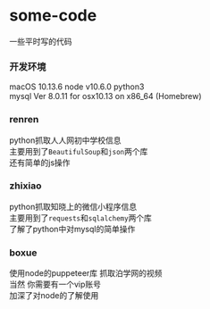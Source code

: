 # some-code
一些平时写的代码

### 开发环境
macOS  10.13.6
node  v10.6.0
python3  
mysql  Ver 8.0.11 for osx10.13 on x86_64 (Homebrew)

### renren
python抓取人人网初中学校信息  
主要用到了`BeautifulSoup`和`json`两个库  
还有简单的js操作  

### zhixiao
python抓取知晓上的微信小程序信息  
主要用到了`requests`和`sqlalchemy`两个库  
了解了python中对mysql的简单操作  

### boxue
使用node的puppeteer库 抓取泊学网的视频   
当然 你需要有一个vip账号  
加深了对node的了解使用  
